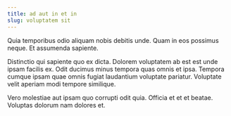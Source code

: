 ```yaml
---
title: ad aut in et in
slug: voluptatem sit
---
```


Quia temporibus odio aliquam nobis debitis unde. Quam in eos possimus neque. Et assumenda sapiente.

Distinctio qui sapiente quo ex dicta. Dolorem voluptatem ab est est unde ipsam facilis ex. Odit ducimus minus tempora quas omnis et ipsa. Tempora cumque ipsam quae omnis fugiat laudantium voluptate pariatur. Voluptate velit aperiam modi tempore similique.

Vero molestiae aut ipsam quo corrupti odit quia. Officia et et et beatae. Voluptas dolorum nam dolores et.

